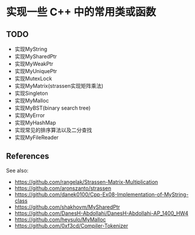 # 实现一些 C++ 中的常用类或函数

## TODO

- 实现MyString
- 实现MySharedPtr
- 实现MyWeakPtr
- 实现MyUniquePtr
- 实现MutexLock
- 实现MyMatrix(strassen实现矩阵乘法)
- 实现Singleton
- 实现MyMalloc
- 实现MyBST(binary search tree)
- 实现MyError
- 实现MyHashMap
- 实现常见的排序算法以及二分查找
- 实现MyFileReader

## References
See also:

- https://github.com/rangelak/Strassen-Matrix-Multiplication
- https://github.com/aronszanto/strassen
- https://github.com/danek0100/Cpp-Ex08-Implementation-of-MyString-class
- https://github.com/shakhovm/MySharedPtr
- https://github.com/DanesH-Abdollahi/DanesH-Abdollahi-AP_1400_HW4
- https://github.com/heysulo/MyMalloc
- https://github.com/0xf3cd/Compiler-Tokenizer
